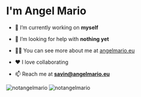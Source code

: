 <h1>I'm Angel Mario</h1>


- 🔭 I’m currently working on **myself**

- 🤝 I’m looking for help with **nothing yet**

- 👨‍💻 You can see more about me at [angelmario.eu](https://angelmario.eu)

- ❤️ I love collaborating

- 📫 Reach me at **savin@angelmario.eu**

<img src="https://github-readme-stats.vercel.app/api/top-langs?username=notangelmario&show_icons=true&locale=en&layout=compact" alt="notangelmario" />
<img src="https://github-readme-stats.vercel.app/api?username=notangelmario&show_icons=true&locale=en" alt="notangelmario" />
